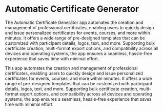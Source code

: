 # Automatic Certificate Generator

The Automatic Certificate Generator app automates the creation and management of professional certificates, enabling users to quickly design and issue personalized certificates for events, courses, and more within minutes. It offers a wide range of pre-designed templates that can be customized with participant details, logos, text, and more. Supporting bulk certificate creation, multi-format export options, and compatibility across all devices and operating systems, the app ensures a seamless, hassle-free experience that saves time with minimal effort. 

This app automates the creation and management of professional certificates, enabling users to quickly design and issue personalized certificates for events, courses, and more within minutes. It offers a wide range of pre-designed templates that can be customized with participant details, logos, text, and more. Supporting bulk certificate creation, multi-format export options, and compatibility across all devices and operating systems, the app ensures a seamless, hassle-free experience that saves time with minimal effort.
